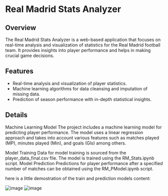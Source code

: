 # Real Madrid Stats Analyzer

## Overview

The Real Madrid Stats Analyzer is a web-based application that focuses on real-time analysis and visualization of statistics for the Real Madrid football team. It provides insights into player performance and helps in making crucial game decisions.

## Features

- Real-time analysis and visualization of player statistics.
- Machine learning algorithms for data cleansing and imputation of missing data.
- Prediction of season performance with in-depth statistical insights.

## Details

Machine Learning Model
The project includes a machine learning model for predicting player performance. The model uses a linear regression approach and takes into account various features such as matches played (MP), minutes played (Min), and goals (Gls) among others.

Model Training
Data for model training is sourced from the player_data_final.csv file.
The model is trained using the RM_Stats.ipynb script.
Model Prediction
Predictions for player performance after a specified number of matches can be obtained using the RM_PModel.ipynb script.

here is a little demostration of the train and prediction models content:

![image](https://github.com/kevdev04/Real-Madrid-Stats-Analyzer/assets/110772445/7ad700c0-c6a7-4fc9-bfec-c233baebd8dd)
![image](https://github.com/kevdev04/Real-Madrid-Stats-Analyzer/assets/110772445/c101311a-77f5-43cd-adb8-b6ddbe7d5f30)



